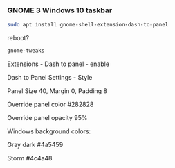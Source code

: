 ### GNOME 3 Windows 10 taskbar

```bash
sudo apt install gnome-shell-extension-dash-to-panel
```
reboot?

```bash
gnome-tweaks
```
Extensions - Dash to panel - enable

Dash to Panel Settings - Style

Panel Size 40, Margin 0, Padding 8

Override panel color #282828

Override panel opacity 95%

Windows background colors:

Gray dark #4a5459

Storm #4c4a48
